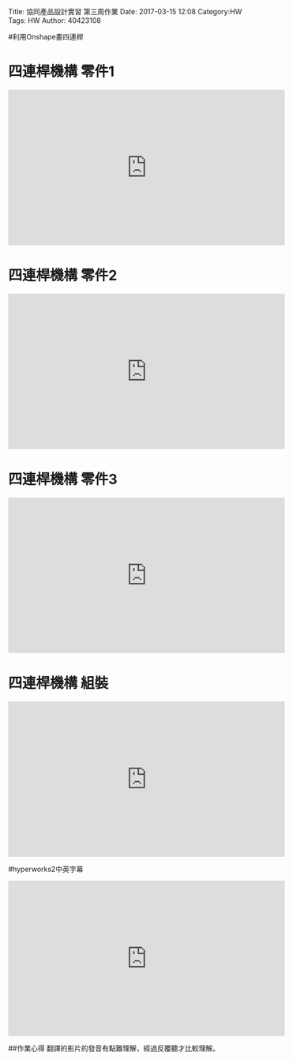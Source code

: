 Title: 協同產品設計實習 第三周作業
Date: 2017-03-15 12:08
Category:HW
Tags: HW
Author: 40423108 



<!-- PELICAN_END_SUMMARY -->


#利用Onshape畫四連桿

# 四連桿機構 零件1 

<iframe width="560" height="315" src="https://www.youtube.com/embed/a0n5l-0C7M0" frameborder="0" allowfullscreen></iframe>

# 四連桿機構 零件2

<iframe width="560" height="315" src="https://www.youtube.com/embed/t-Qt1dIN0uM" frameborder="0" allowfullscreen></iframe>

# 四連桿機構 零件3

<iframe width="560" height="315" src="https://www.youtube.com/embed/jA3Q_x7rwig" frameborder="0" allowfullscreen></iframe>

# 四連桿機構 組裝

<iframe width="560" height="315" src="https://www.youtube.com/embed/hAPaJJO93yo" frameborder="0" allowfullscreen></iframe>

#hyperworks2中英字幕 

<iframe width="560" height="315" src="https://www.youtube.com/embed/2r5OHm7_FGc" frameborder="0" allowfullscreen></iframe>

##作業心得
翻譯的影片的發音有點難理解，經過反覆聽才比較理解。

